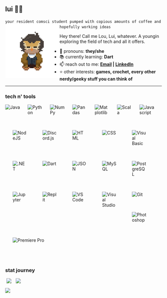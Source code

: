 ## lui 🍂🦉

`your resident comsci student pumped with copious amounts of coffee and hopefully working ideas`
<img align="left" src="https://github.com/luizaki/luizaki/blob/main/lui_walk_240.gif" width="175px" />

Hey there! Call me Lou, Lui, whatever. A youngin exploring the field of tech and all it offers.

- 🧑 pronouns: **they/she**
- 📚 currently learning: **Dart**
- 📫 reach out to me: **[Email](mailto:francinelouise.sanchez@gmail.com) | [LinkedIn](https://www.linkedin.com/in/francinelouisesanchez/)**
- ⭐ other interests: **games, crochet, every other nerdy/geeky stuff you can think of**

---

### tech n' tools
<img title="Java" style="padding-right:24px;padding-bottom:24px;" align="left" width="48px" src="https://cdn.jsdelivr.net/gh/devicons/devicon@latest/icons/java/java-original.svg" />
<img title="Python" style="padding-right:24px;padding-bottom:24px;" align="left" width="48px" src="https://cdn.jsdelivr.net/gh/devicons/devicon@latest/icons/python/python-original.svg" />
<img title="NumPy" style="padding-right:24px;padding-bottom:24px;" align="left" width="48px" src="https://cdn.jsdelivr.net/gh/devicons/devicon@latest/icons/numpy/numpy-original.svg" />
<img title="Pandas" style="padding-right:24px;padding-bottom:24px;" align="left" width="48px" src="https://cdn.jsdelivr.net/gh/devicons/devicon@latest/icons/pandas/pandas-original.svg" />
<img title="Matplotlib" style="padding-right:24px;padding-bottom:24px;" align="left" width="48px" src="https://cdn.jsdelivr.net/gh/devicons/devicon@latest/icons/matplotlib/matplotlib-original.svg" />
<img title="Scala" style="padding-right:24px;padding-bottom:24px;" align="left" width="48px" src="https://cdn.jsdelivr.net/gh/devicons/devicon@latest/icons/scala/scala-original.svg" />
<img title="Javascript" style="padding-right:24px;padding-bottom:24px;" align="left" width="48px" src="https://cdn.jsdelivr.net/gh/devicons/devicon@latest/icons/javascript/javascript-original.svg" />
<img title="NodeJS" style="margin:24px;" align="left" width="48px" src="https://cdn.jsdelivr.net/gh/devicons/devicon@latest/icons/nodejs/nodejs-original.svg" />
<img title="Discord.js" style="margin:24px;" align="left" width="48px" src="https://cdn.jsdelivr.net/gh/devicons/devicon@latest/icons/discordjs/discordjs-original.svg" />
<img title="HTML" style="margin:24px;" align="left" width="48px" src="https://cdn.jsdelivr.net/gh/devicons/devicon@latest/icons/html5/html5-original.svg" />
<img title="CSS" style="margin:24px;" align="left" width="48px" src="https://cdn.jsdelivr.net/gh/devicons/devicon@latest/icons/css3/css3-original.svg" />
<img title="Visual Basic" style="margin:24px;" align="left" width="48px" src="https://cdn.jsdelivr.net/gh/devicons/devicon@latest/icons/visualbasic/visualbasic-original.svg" />
<img title=".NET" style="margin:24px;" align="left" width="48px" src="https://cdn.jsdelivr.net/gh/devicons/devicon@latest/icons/dot-net/dot-net-plain.svg" />
<img title="Dart" style="margin:24px;" align="left" width="48px" src="https://cdn.jsdelivr.net/gh/devicons/devicon@latest/icons/dart/dart-original.svg" />
<img title="JSON" style="margin:24px;" align="left" width="48px" src="https://cdn.jsdelivr.net/gh/devicons/devicon@latest/icons/json/json-plain.svg" />
<img title="MySQL" style="margin:24px;" align="left" width="48px" src="https://cdn.jsdelivr.net/gh/devicons/devicon@latest/icons/mysql/mysql-original.svg" />
<img title="PostgreSQL" style="margin:24px;" align="left" width="48px" src="https://cdn.jsdelivr.net/gh/devicons/devicon@latest/icons/postgresql/postgresql-original.svg" />
<img title="Jupyter" style="margin:24px;" align="left" width="48px" src="https://cdn.jsdelivr.net/gh/devicons/devicon@latest/icons/jupyter/jupyter-original.svg" />
<img title="Replit" style="margin:24px;" align="left" width="48px" src="https://cdn.jsdelivr.net/gh/devicons/devicon@latest/icons/replit/replit-original.svg" />
<img title="VS Code" style="margin:24px;" align="left" width="48px" src="https://cdn.jsdelivr.net/gh/devicons/devicon@latest/icons/vscode/vscode-original.svg" />
<img title="Visual Studio" style="margin:24px;" align="left" width="48px" src="https://cdn.jsdelivr.net/gh/devicons/devicon@latest/icons/visualstudio/visualstudio-original.svg" />
<img title="Git" style="margin:24px;" align="left" width="48px" src="https://cdn.jsdelivr.net/gh/devicons/devicon@latest/icons/git/git-original.svg" />
<img title="Photoshop" style="margin:24px;" align="left" width="48px" src="https://cdn.jsdelivr.net/gh/devicons/devicon@latest/icons/photoshop/photoshop-original.svg" />
<img title="Premiere Pro" style="margin:24px;" width="48px" src="https://cdn.jsdelivr.net/gh/devicons/devicon@latest/icons/premierepro/premierepro-original.svg" />

&emsp;<br />

### stat journey
<p>&nbsp;<img align="top" src="https://github-readme-stats.vercel.app/api?username=luizaki&custom_title=luizaki%27s%20stat%20journey&hide=issues,contribs&theme=gruvbox&show_icons=true&rank_icon=github&card_width=350px" />&emsp;<img align="top" src="https://github-readme-stats.vercel.app/api/top-langs/?username=luizaki&layout=compact&theme=gruvbox&custom_title=most%20used%20languages&card_width=350px" /></p>
<p><img src="https://github-profile-trophy.vercel.app/?username=luizaki&theme=gruvbox&margin-w=10&title=Followers,Experience,Repositories,Commit,Stars,PullRequest" /></p>
